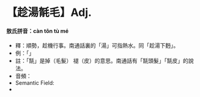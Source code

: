 # 【趁湯毻毛】Adj.
#### 敖氏拼音：càn tôn tù mé
- 釋：順勢，趁機行事。南通話裏的「湯」可指熱水。同「趁湯下麪」。
- 例：「」
- 註：「毻」是掉（毛髮） 褪（皮）的意思。南通話有「毻頭髮」「毻皮」的說法。
- 音頻：
- Semantic Field:
- 
